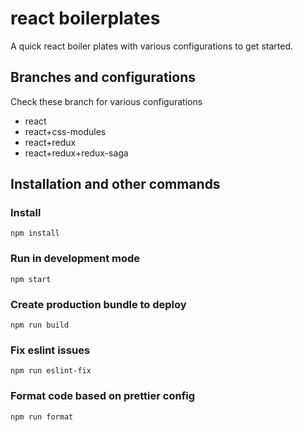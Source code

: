 # react boilerplates
A quick react boiler plates with various configurations to get started.

## Branches and configurations
Check these branch for various configurations

- react
- react+css-modules
- react+redux
- react+redux+redux-saga

## Installation and other commands

### Install

```
npm install
```

### Run in development mode

```
npm start
```

### Create production bundle to deploy

```
npm run build
```

### Fix eslint issues

```
npm run eslint-fix
```

### Format code based on prettier config

```
npm run format
```
